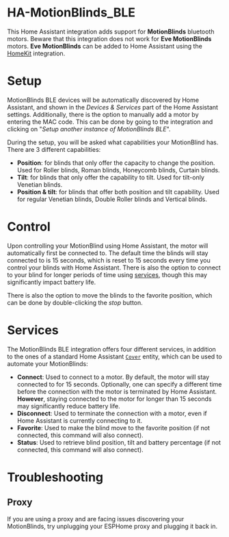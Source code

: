 # HA-MotionBlinds_BLE

This Home Assistant integration adds support for **MotionBlinds** bluetooth motors. Beware that this integration does not work for **Eve MotionBlinds** motors. **Eve MotionBlinds** can be added to Home Assistant using the [HomeKit](https://www.home-assistant.io/integrations/homekit_controller/) integration.


# Setup
MotionBlinds BLE devices will be automatically discovered by Home Assistant, and shown in the *Devices & Services* part of the Home Assistant settings. Additionally, there is the option to manually add a motor by entering the MAC code. This can be done by going to the integration and clicking on "*Setup another instance of MotionBlinds BLE*".

During the setup, you will be asked what capabilities your MotionBlind has. There are 3 different capabilities:

- **Position**: for blinds that only offer the capacity to change the position. Used for Roller blinds, Roman blinds, Honeycomb blinds, Curtain blinds.
- **Tilt**: for blinds that only offer the capability to tilt. Used for tilt-only Venetian blinds.
- **Position & tilt**: for blinds that offer both position and tilt capability. Used for regular Venetian blinds, Double Roller blinds and Vertical blinds.

# Control
Upon controlling your MotionBlind using Home Assistant, the motor will automatically first be connected to. The default time the blinds will stay connected to is 15 seconds, which is reset to 15 seconds every time you control your blinds with Home Assistant. There is also the option to connect to your blind for longer periods of time using [services](#services), though this may significantly impact battery life.

There is also the option to move the blinds to the favorite position, which can be done by double-clicking the *stop* button.

# Services
The MotionBlinds BLE integration offers four different services, in addition to the ones of a standard Home Assistant [`Cover`](https://www.home-assistant.io/integrations/cover/#services) entity, which can be used to automate your MotionBlinds:
- **Connect**: Used to connect to a motor. By default, the motor will stay connected to for 15 seconds. Optionally, one can specify a different time before the connection with the motor is terminated by Home Assistant. **However**, staying connected to the motor for longer than 15 seconds may significantly reduce battery life.
- **Disconnect**: Used to terminate the connection with a motor, even if Home Assistant is currently connecting to it.
- **Favorite**: Used to make the blind move to the favorite position (if not connected, this command will also connect).
- **Status**: Used to retrieve blind position, tilt and battery percentage (if not connected, this command will also connect).

# Troubleshooting

## Proxy

If you are using a proxy and are facing issues discovering your MotionBlinds, try unplugging your ESPHome proxy and plugging it back in.